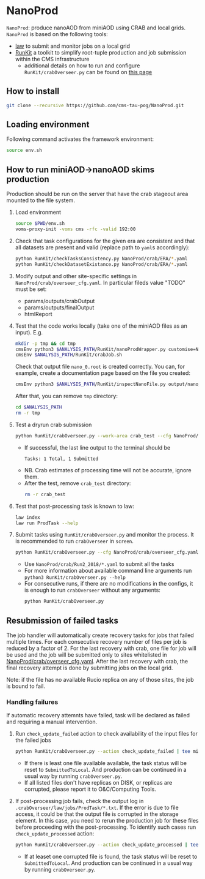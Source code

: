 # NanoProd

`NanoProd`: produce nanoAOD from miniAOD using CRAB and local grids.
`NanoProd` is based on the following tools:
- [law](https://github.com/riga/law) to submit and monitor jobs on a local grid
- [RunKit](https://github.com/kandrosov/RunKit) a toolkit to simplify root-tuple production and job submission within the CMS infrastructure
  - additional details on how to run and configure `RunKit/crabOverseer.py` can be found on [this page](https://kandrosov.github.io/RunKit/crabOverseer/)

## How to install
```sh
git clone --recursive https://github.com/cms-tau-pog/NanoProd.git
```

## Loading environment
Following command activates the framework environment:
```sh
source env.sh
```
## How to run miniAOD->nanoAOD skims production

Production should be run on the server that have the crab stageout area mounted to the file system.

1. Load environment
   ```sh
   source $PWD/env.sh
   voms-proxy-init -voms cms -rfc -valid 192:00
   ```

1. Check that task configurations for the given era are consistent and that all datasets are present and valid (replace path to `yaml`s accordingly):
   ```sh
   python RunKit/checkTasksConsistency.py NanoProd/crab/ERA/*.yaml
   python RunKit/checkDatasetExistance.py NanoProd/crab/ERA/*.yaml
   ```
1. Modify output and other site-specific settings in `NanoProd/crab/overseer_cfg.yaml`. In particular fileds value "TODO" must be set:
   - params/outputs/crabOutput
   - params/outputs/finalOutput
   - htmlReport

1. Test that the code works locally (take one of the miniAOD files as an input). E.g.
   ```sh
   mkdir -p tmp && cd tmp
   cmsEnv python3 $ANALYSIS_PATH/RunKit/nanoProdWrapper.py customise=NanoProd/NanoProd/customize.customize maxEvents=100 sampleType=mc era=Run3_2022 inputFiles=file:/eos/cms/store/group/phys_tau/kandroso/miniAOD/Run3_2022/TTtoLNu2Q.root writePSet=True keepIntermediateFiles=True 'output=nano.root;./output;../NanoProd/config/skim_htt.yaml;skim;skim_failed'
   cmsEnv $ANALYSIS_PATH/RunKit/crabJob.sh
   ```
   Check that output file `nano_0.root` is created correctly.
   You can, for example, create a documentation page based on the file you created:
   ```sh
   cmsEnv python3 $ANALYSIS_PATH/RunKit/inspectNanoFile.py output/nano_0.root -d content.html -s size.html
   ```
   After that, you can remove `tmp` directory:
   ```sh
   cd $ANALYSIS_PATH
   rm -r tmp
   ```

1. Test a dryrun crab submission
   ```sh
   python RunKit/crabOverseer.py --work-area crab_test --cfg NanoProd/crab/overseer_cfg.yaml --no-loop NanoProd/crab/crab_test.yaml
   ```
   - If successful, the last line output to the terminal should be
     ```
     Tasks: 1 Total, 1 Submitted
     ```
   - NB. Crab estimates of processing time will not be accurate, ignore them.
   - After the test, remove `crab_test` directory:
     ```sh
     rm -r crab_test
     ```

1. Test that post-processing task is known to law:
   ```sh
   law index
   law run ProdTask --help
   ```

1. Submit tasks using `RunKit/crabOverseer.py` and monitor the process.
   It is recommended to run `crabOverseer` in `screen`.
   ```sh
   python RunKit/crabOverseer.py --cfg NanoProd/crab/overseer_cfg.yaml NanoProd/crab/Run2_2018/FILE1.yaml NanoProd/crab/Run2_2018/FILE2.yaml ...
   ```
   - Use `NanoProd/crab/Run2_2018/*.yaml` to submit all the tasks
   - For more information about available command line arguments run `python3 RunKit/crabOverseer.py --help`
   - For consecutive runs, if there are no modifications in the configs, it is enough to run `crabOverseer` without any arguments:
     ```sh
     python RunKit/crabOverseer.py
     ```

## Resubmission of failed tasks

The job handler will automatically create recovery tasks for jobs that failed multiple times.
For each consecutive recovery number of files per job is reduced by a factor of 2.
For the last recovery with crab, one file for job will be used and the job will be submitted only to sites whitelisted in [NanoProd/crab/overseer_cfg.yaml](https://github.com/cms-tau-pog/NanoProd/blob/main/NanoProd/crab/overseer_cfg.yaml).
After the last recovery with crab, the final recovery attempt is done by submitting jobs on the local grid.

Note: if the file has no available Rucio replica on any of those sites, the job is bound to fail.

### Handling failures

If automatic recovery attemnts have failed, task will be declared as failed and requiring a manual intervention.

1. Run `check_update_failed` action to check availability of the input files for the failed jobs
   ```sh
   python RunKit/crabOverseer.py --action check_update_failed | tee missing_files.txt
   ```
   - If there is least one file available available, the task status will be reset to `SubmittedToLocal`. And production can be continued in a usual way by running `crabOverseer.py`.
   - If all listed files don't have replicas on DISK, or replicas are corrupted, please report it to O&C/Computing Tools.

1. If post-processing job fails, check the output log in `.crabOverseer/law/jobs/ProdTask/*.txt`. If the error is due to file access, it could be that the output file is corrupted in the storage element. In this case, you need to rerun the production job for these files before proceeding with the post-processing. To identify such cases run `check_update_processed` action:
   ```sh
   python RunKit/crabOverseer.py --action check_update_processed | tee output_file_status.txt
   ```
   - If at leaset one corrupted file is found, the task status will be reset to `SubmittedToLocal`. And production can be continued in a usual way by running `crabOverseer.py`.
